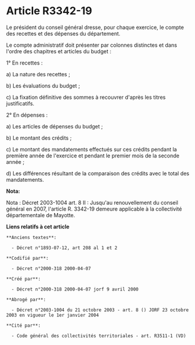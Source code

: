 # Article R3342-19

Le président du conseil général dresse, pour chaque exercice, le compte des recettes et des dépenses du département.

Le compte administratif doit présenter par colonnes distinctes et dans l'ordre des chapitres et articles du budget :

1° En recettes :

a) La nature des recettes ;

b) Les évaluations du budget ;

c) La fixation définitive des sommes à recouvrer d'après les titres justificatifs.

2° En dépenses :

a) Les articles de dépenses du budget ;

b) Le montant des crédits ;

c) Le montant des mandatements effectués sur ces crédits pendant la première année de l'exercice et pendant le premier mois
de la seconde année ;

d) Les différences résultant de la comparaison des crédits avec le total des mandatements.

**Nota:**

Nota : Décret 2003-1004 art. 8 II : Jusqu'au renouvellement du conseil général en 2007, l'article R. 3342-19 demeure
applicable à la collectivité départementale de Mayotte.

**Liens relatifs à cet article**

	**Anciens textes**:

	  - Décret n°1893-07-12, art 208 al 1 et 2

	**Codifié par**:

	  - Décret n°2000-318 2000-04-07

	**Créé par**:

	  - Décret n°2000-318 2000-04-07 jorf 9 avril 2000

	**Abrogé par**:

	  - Décret n°2003-1004 du 21 octobre 2003 - art. 8 () JORF 23 octobre 2003 en vigueur le 1er janvier 2004

	**Cité par**:

	  - Code général des collectivités territoriales - art. R3511-1 (VD)
